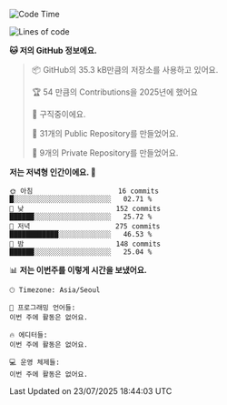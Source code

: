   <!--START_SECTION:waka-->
![Code Time](http://img.shields.io/badge/Code%20Time-1%2C094%20hrs%2016%20mins-blue)

![Lines of code](https://img.shields.io/badge/%EC%A0%80%EB%8A%94%20%EC%97%AC%ED%83%9C%EA%B9%8C%EC%A7%80%20-800.3%20thousand%20%EC%A4%84%EC%9D%98%20%EC%BD%94%EB%93%9C%EB%A5%BC%20%EC%9E%91%EC%84%B1%ED%96%88%EC%96%B4%EC%9A%94.-blue)

**🐱 저의 GitHub 정보에요.** 

> 📦 GitHub의 35.3 kB만큼의 저장소를 사용하고 있어요. 
 > 
> 🏆 54 만큼의 Contributions을 2025년에 했어요
 > 
> 💼 구직중이에요.
 > 
> 📜 31개의 Public Repository를 만들었어요. 
 > 
> 🔑 9개의 Private Repository를 만들었어요. 
 > 
**저는 저녁형 인간이에요. 🦉** 

```text
🌞 아침                     16 commits          █░░░░░░░░░░░░░░░░░░░░░░░░   02.71 % 
🌆 낮　                     152 commits         ██████░░░░░░░░░░░░░░░░░░░   25.72 % 
🌃 저녁                     275 commits         ████████████░░░░░░░░░░░░░   46.53 % 
🌙 밤　                     148 commits         ██████░░░░░░░░░░░░░░░░░░░   25.04 % 
```


📊 **저는 이번주를 이렇게 시간을 보냈어요.** 

```text
🕑︎ Timezone: Asia/Seoul

💬 프로그래밍 언어들: 
이번 주에 활동은 없어요.

🔥 에디터들: 
이번 주에 활동은 없어요.

💻 운영 체제들: 
이번 주에 활동은 없어요.
```


 Last Updated on 23/07/2025 18:44:03 UTC
<!--END_SECTION:waka-->
